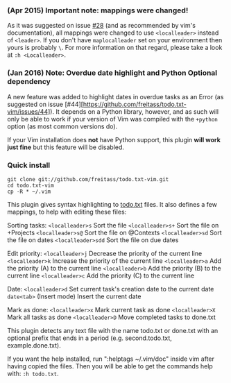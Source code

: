 ### (Apr 2015) Important note: mappings were changed!

As it was suggested on issue [#28](https://github.com/freitass/todo.txt-vim/issues/28) (and as recommended by vim's documentation), all mappings were changed to use `<localleader>` instead of `<leader>`. If you don't have `maplocalleader` set on your environment then yours is probably `\`. For more information on that regard, please take a look at `:h <Localleader>`.

### (Jan 2016) Note: Overdue date highlight and Python Optional dependency

A new feature was added to highlight dates in overdue tasks as an Error (as suggested on issue [#44][https://github.com/freitass/todo.txt-vim/issues/44]). It depends on a Python library, however, and as such will only be able to work if your version of Vim was compiled with the `+python` option (as most common versions do).

If your Vim installation does **not** have Python support, this plugin **will work just fine** but this feature will be disabled.

### Quick install

    git clone git://github.com/freitass/todo.txt-vim.git
    cd todo.txt-vim
    cp -R * ~/.vim


This plugin gives syntax highlighting to [todo.txt](http://todotxt.com/) files. It also defines a few mappings, to help with editing these files:

Sorting tasks:
`<localleader>s`   Sort the file
`<localleader>s+`  Sort the file on +Projects
`<localleader>s@`  Sort the file on @Contexts
`<localleader>sd`  Sort the file on dates
`<localleader>sdd`  Sort the file on due dates

Edit priority:
`<localleader>j`   Decrease the priority of the current line
`<localleader>k`   Increase the priority of the current line
`<localleader>a`   Add the priority (A) to the current line
`<localleader>b`   Add the priority (B) to the current line
`<localleader>c`   Add the priority (C) to the current line

Date:
`<localleader>d`   Set current task's creation date to the current date
`date<tab>`        (Insert mode) Insert the current date

Mark as done:
`<localleader>x`   Mark current task as done
`<localleader>X`   Mark all tasks as done
`<localleader>D`   Move completed tasks to done.txt

This plugin detects any text file with the name todo.txt or done.txt with an optional prefix that ends in a period (e.g. second.todo.txt, example.done.txt).

If you want the help installed, run ":helptags ~/.vim/doc" inside vim after having copied the files.
Then you will be able to get the commands help with: `:h todo.txt`.
